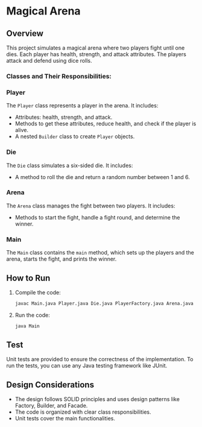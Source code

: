# Magical Arena

## Overview
This project simulates a magical arena where two players fight until one dies. Each player has health, strength, and attack attributes. The players attack and defend using dice rolls.


### Classes and Their Responsibilities:

### Player

The `Player` class represents a player in the arena. It includes:
- Attributes: health, strength, and attack.
- Methods to get these attributes, reduce health, and check if the player is alive.
- A nested `Builder` class to create `Player` objects.

### Die

The `Die` class simulates a six-sided die. It includes:
- A method to roll the die and return a random number between 1 and 6.

### Arena

The `Arena` class manages the fight between two players. It includes:
- Methods to start the fight, handle a fight round, and determine the winner.

### Main

The `Main` class contains the `main` method, which sets up the players and the arena, starts the fight, and prints the winner.

## How to Run
1. Compile the code:
   ```sh
   javac Main.java Player.java Die.java PlayerFactory.java Arena.java
   ```
2. Run the code:
   ```sh
   java Main
   ```
## Test
Unit tests are provided to ensure the correctness of the implementation. To run the tests, you can use any Java testing framework like JUnit.

## Design Considerations
<ul>
<li> The design follows SOLID principles and uses design patterns like Factory, Builder, and Facade.</li>
<li> The code is organized with clear class responsibilities.</li>
<li> Unit tests cover the main functionalities.</li>
